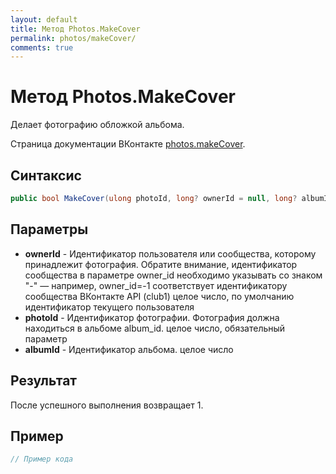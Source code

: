 ```yaml
---
layout: default
title: Метод Photos.MakeCover
permalink: photos/makeCover/
comments: true
---
```

# Метод Photos.MakeCover
Делает фотографию обложкой альбома.

Страница документации ВКонтакте [photos.makeCover](https://vk.com/dev/photos.makeCover).
## Синтаксис
``` csharp
public bool MakeCover(ulong photoId, long? ownerId = null, long? albumId = null)
```

## Параметры
+ **ownerId** - Идентификатор пользователя или сообщества, которому принадлежит фотография. Обратите внимание, идентификатор сообщества в параметре owner_id необходимо указывать со знаком "-" — например, owner_id=-1 соответствует идентификатору сообщества ВКонтакте API (club1)  целое число, по умолчанию идентификатор текущего пользователя
+ **photoId** - Идентификатор фотографии. Фотография должна находиться в альбоме album_id. целое число, обязательный параметр
+ **albumId** - Идентификатор альбома. целое число

## Результат
После успешного выполнения возвращает 1.

## Пример
``` csharp
// Пример кода
```
